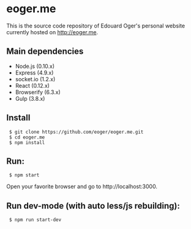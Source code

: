 # eoger.me
This is the source code repository of Edouard Oger's personal website currently hosted on http://eoger.me.

## Main dependencies
* Node.js (0.10.x)
* Express (4.9.x)
* socket.io (1.2.x)
* React (0.12.x)
* Browserify (6.3.x)
* Gulp (3.8.x)

## Install
     $ git clone https://github.com/eoger/eoger.me.git
     $ cd eoger.me
     $ npm install

## Run:
     $ npm start
     
Open your favorite browser and go to http://localhost:3000.
     
## Run dev-mode (with auto less/js rebuilding):
     $ npm run start-dev

